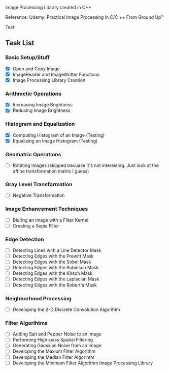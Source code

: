 Image Processing Library created in C++

Reference: Udemy: Practical Image Processing in C/C ++ From Ground Up™  

Test 

## Task List 
### Basic Setup/Stuff
- [x] Open and Copy Image 
- [x] ImageReader and ImageWritter Functions 
- [x] Image Processing Library Creation
### Arithmetic Operations
- [x] Increasing Image Brightness
- [x] Reducing Image Brightness
### Histogram and Equalization
- [x] Computing Histogram of an Image (Testing)
- [x] Equalizing an Image Histogram (Testing)
### Geomatric Operations
- [ ] Rotating Images (skipped becuase it's not interesting. Just look at the affine transformation matrix I guess)
### Gray Level Transformation
- [ ] Negative Transformation
### Image Enhancement Techniques
- [ ] Bluring an Image with a Filter Kernel
- [ ] Creating a Sepia Filter
### Edge Detection
- [ ] Detecting Lines with a Line Detector Mask
- [ ] Detecting Edges with the Prewitt Mask
- [ ] Detecting Edges with the Sobel Mask
- [ ] Detecting Edges with the Robinson Mask
- [ ] Detecting Edges with the Kirsch Mask
- [ ] Detecting Edges with the Laplacian Mask
- [ ] Detecting Edges with the Robert's Mask
### Neighborhood Processing
- [ ] Developing the 2-D Discrete Convolution Algorihtm
### Filter Algorihtms
- [ ] Adding Salt and Pepper Noise to an image 
- [ ] Performing High-pass Spatial Filtering
- [ ] Generating Gaussian Noise from an Image
- [ ] Developing the Maxium Filter Algorithm
- [ ] Developing the Median Filter Algorihtm
- [ ] Developing the Minimum Filter Algorithm 
Image Processing Library 
